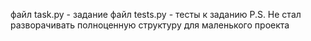 файл task.py - задание 
файл tests.py - тесты к заданию
P.S.
Не стал разворачивать полноценную структуру для маленького проекта
